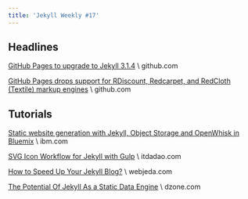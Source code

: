 ```yaml
---
title: 'Jekyll Weekly #17'
---
```

## Headlines

[GitHub Pages to upgrade to Jekyll 3.1.4](https://github.com/blog/2165-github-pages-to-upgrade-to-jekyll-3-1-4) \\
github.com

[GitHub Pages drops support for RDiscount, Redcarpet, and RedCloth (Textile) markup engines](https://github.com/blog/2151-github-pages-drops-support-for-rdiscount-redcarpet-and-redcloth-textile-markup-engines) \\
github.com

## Tutorials

[Static website generation with Jekyll, Object Storage and OpenWhisk in Bluemix](https://developer.ibm.com/bluemix/2016/05/02/static-website-generation-with-jekyll-and-openwhisk/) \\
ibm.com

[SVG Icon Workflow for Jekyll with Gulp](http://tech.itdadao.com/t36212p1) \\
itdadao.com

[How to Speed Up Your Jekyll Blog?](http://blog.webjeda.com/jekyll-speed/) \\
webjeda.com

[The Potential Of Jekyll As a Static Data Engine](https://dzone.com/articles/the-potential-of-jekyll-as-a-static-data-engine) \\
dzone.com